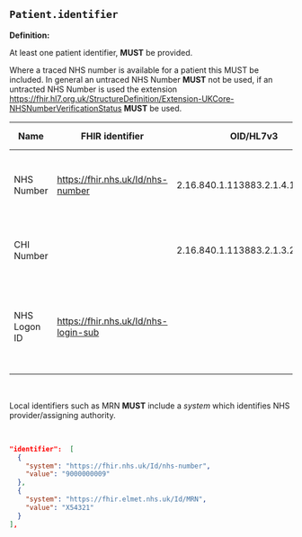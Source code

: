 ## `Patient.identifier`

<b>Definition:</b>

At least one patient identifier, **MUST** be provided.

Where a traced NHS number is available for a patient this MUST be included. In general an untraced NHS Number **MUST** not be used, if an untracted NHS Number is used the extension https://fhir.hl7.org.uk/StructureDefinition/Extension-UKCore-NHSNumberVerificationStatus **MUST** be used.

| Name | FHIR identifier | OID/HL7v3 | HL7v2 ITK | Format | Description |
|--|--|--|--|--|--|
| NHS Number | https://fhir.nhs.uk/Id/nhs-number | 2.16.840.1.113883.2.1.4.1 |  NHS | NNNNNNNNNN | NHS Number allocated to the patient in England and Wales  |
| CHI Number | | 2.16.840.1.113883.2.1.3.2.4.16.53 | | NNNNNNNNNN | CHI Number allocated to the patient in Scotland |
| NHS Logon ID | https://fhir.nhs.uk/Id/nhs-login-sub | | | uuid | NHS Login unique identifer which is referred to as sub in NHS Login (OpenID) |

<br />

Local identifiers such as MRN **MUST** include a *system* which identifies NHS provider/assigning authority.

<br />

```json
"identifier":  [
  {
    "system": "https://fhir.nhs.uk/Id/nhs-number",
    "value": "9000000009"
  },
  {
    "system": "https://fhir.elmet.nhs.uk/Id/MRN",
    "value": "X54321"
  }
],
```